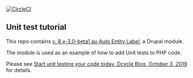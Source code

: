 [![CircleCI](https://circleci.com/gh/dcycle/unit-test-tutorial.svg?style=svg)](https://circleci.com/gh/dcycle/unit-test-tutorial)

Unit test tutorial
-----

This repo contains [v. 8.x-3.0-beta1 au Auto Entity Label](https://www.drupal.org/project/auto_entitylabel/releases/8.x-3.0-beta1), a Drupal module.

The module is used as an example of how to add Unit tests to PHP code.

Please see [Start unit testing your code today, Dcycle Blog, October 3, 2019](https://blog.dcycle.com/blog/2019-10-03) for details.
